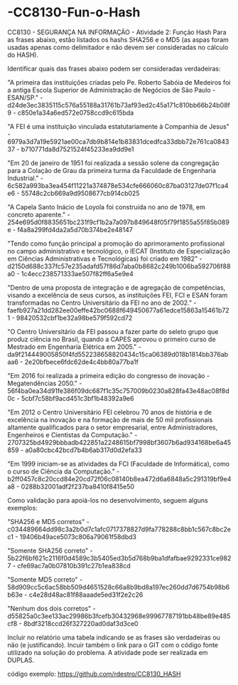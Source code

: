 # -CC8130-Fun-o-Hash
CC8130 - SEGURANÇA NA INFORMAÇÃO - Atividade 2: Função Hash
Para as frases abaixo, estão listados os hashs SHA256 e o MD5 (as aspas foram usadas apenas como delimitador e não devem ser consideradas no cálculo do HASH).

Identificar quais das frases abaixo podem ser consideradas verdadeiras:

"A primeira das instituições criadas pelo Pe. Roberto Sabóia de Medeiros foi a antiga Escola Superior de Administração de Negócios de São Paulo - ESAN/SP." - d24de3ec3835115c576a55188a31761b73af93ed2c45a171c810bb66b24b08f9 - c850e1a34a6ed572e0758ccd9c615bda

"A FEI é uma instituição vinculada estatutariamente à Companhia de Jesus" - 6979a3d7a19e5921ae00ca7db9b814e1b83831dcedfca33dbb72e761ca084337 - b710771da8d7521524f45233ea9dd9e1

"Em 20 de janeiro de 1951 foi realizada a sessão solene da congregação para a Colação de Grau da primeira turma da Faculdade de Engenharia Industrial." - 6c582a993ba3ea454f11221a374878e534cfe666060c87ba03127de07f1ca4e6 - 55748c2cb669a9d9508677cb914cb025

"A Capela Santo Inácio de Loyola foi construída no ano de 1978, em concreto aparente." - 254e695d0f8835651bc231f9cf1b2a7a097b849648f05f79f1855a55f85b089e - f4a8a299fd4da2a5d70b374be2e48147

"Tendo como função principal a promoção do aprimoramento profissional no campo administrativo e tecnológico, o IECAT (Instituto de Especialização em Ciências Administrativas e Tecnológicas) foi criado em 1982" - d2150d688c337fc57e235adafd57f86d7aba0b8682c249b1006ba592706f88a0 - 1c4ecc238571333ae507f82ff6a5e9e4

"Dentro de uma proposta de integração e de agregação de competências, visando a excelência de seus cursos, as instituições FEI, FCI e ESAN foram transformadas no Centro Universitário da FEI no ano de 2002." - faefb927a21dd282ee00effe42bc0688f649450677a61edce15863a15461b721 - 98420532cbf1be32a98be579f592cd72

"O Centro Universitário da FEI passou a fazer parte do seleto grupo que produz ciência no Brasil, quando a CAPES aprovou o primeiro curso de Mestrado em Engenharia Elétrica em 2005." - da9f214449005850f4fd552238658820434c15ca06389d018b1814bb376abaa6 - 2e20bfbece6fdc62de4c4bb80a77ba1f

"Em 2016 foi realizada a primeira edição do congresso de inovação - Megatendências 2050." - 56f4ba0ea34d91fe386f09dc687f1c35c757009b0230a828fa43e48ac08f8d0c - 5cbf7c58bf9acd451c3bf1b48392a9e6

"Em 2012 o Centro Universitário FEI celebrou 70 anos de história e de excelência na inovação e na formação de mais de 50 mil profissionais altamente qualificados para o setor empresarial, entre Administradores, Engenheiros e Cientistas da Computação." - 2707325bd4929bbbadb422851a2248615bf7998bf3607b6ad934168be6a45859 - a0a80cbc42bcd7b4b6ab317d0d2efa33

"Em 1999 iniciam-se as atividades da FCI (Faculdade de Informática), como o curso de Ciência da Computação." - b2ff0457c8c20ccd84e20cd72f06c08140b8ea472d6a6848a5c291319bf9e4a8 - 0288b32001adf2f237ba8410f8415e50



Como validação para apoiá-los no desenvolvimento, seguem alguns exemplos:

"SHA256 e MD5 corretos" - c034489664dd98c3a2b0d7c1afc0717378827d9fa778288c8bb1c567c8bc2ec1 - 19406b49ace5073c806a79061f58dbd3

"Somente SHA256 correto" - 5b22f6bf621c2116f0d4589c3b5405ed3b5d768b9ba1dfafbae9292331ce9827 - cfe69ac7a0b07810b391c27b1ea838cd

"Somente MD5 correto" - 58d909cc5c6ac58bb509d4651528c66a8b9bd8a197ec260dd7d6754b98b6b63e - c4e28d48ac81f88aaade5ed31f2e2c26

"Nenhum dos dois corretos" - d55825a0c3ee133ac29986b3fcefb30432968e99967787191bb48be89e485cf8 - 8bdf3218ccd26f327220ad0daf3d3ce0



Incluir no relatório uma tabela indicando se as frases são verdadeiras ou não (e justificando). Incuir também o link para o GIT com o código fonte utilizado na solução do problema.
A atividade pode ser realizada em DUPLAS.





código exemplo: https://github.com/rdestro/CC8130_HASH
